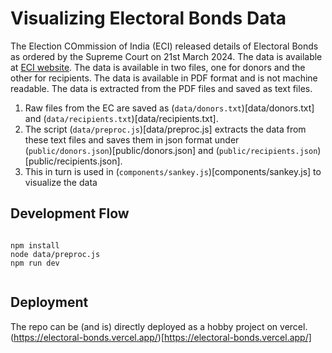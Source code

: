 # Visualizing Electoral Bonds Data

The Election COmmission of India (ECI) released details of Electoral Bonds as ordered by the Supreme Court on 21st March 2024.  The data is available at [ECI website](https://eci.gov.in/files/file/13012-electoral-bonds-2018-19/). The data is available in two files, one for donors and the other for recipients.  The data is available in PDF format and is not machine readable.  The data is extracted from the PDF files and saved as text files.

1. Raw files from the EC are saved as (`data/donors.txt`)[data/donors.txt] and (`data/recipients.txt`)[data/recipients.txt].
2. The script (`data/preproc.js`)[data/preproc.js] extracts the data from these text files and saves them in json format under (`public/donors.json`)[public/donors.json] and (`public/recipients.json`)[public/recipients.json].
3. This in turn is used in (`components/sankey.js`)[components/sankey.js] to visualize the data

## Development Flow

```

npm install
node data/preproc.js
npm run dev
    
```

## Deployment

The repo can be (and is) directly deployed as a hobby project on vercel.  (https://electoral-bonds.vercel.app/)[https://electoral-bonds.vercel.app/]

